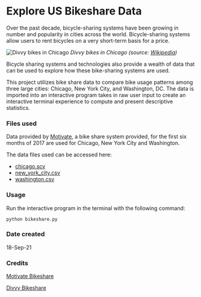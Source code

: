 # Explore US Bikeshare Data

Over the past decade, bicycle-sharing systems have been growing in number and popularity in cities across the world. Bicycle-sharing systems allow users to rent bicycles on a very short-term basis for a price.

![Divvy bikes in Chicago](https://upload.wikimedia.org/wikipedia/commons/thumb/8/85/Divvy_bikes_in_Chicago.jpg/1280px-Divvy_bikes_in_Chicago.jpg)
_Divvy bikes in Chicago (source: [Wikipedia](https://en.wikipedia.org/wiki/Divvy))_

Bicycle sharing systems and technologies also provide a wealth of data that can be used to explore how these bike-sharing systems are used.

This project utilizes bike share data to compare bike usage patterns among three large cities: Chicago, New York City, and Washington, DC. The data is imported into an interactive program takes in raw user input to create an interactive terminal experience to compute and present descriptive statistics.

### **Files used**
Data provided by [Motivate](https://www.motivateco.com/), a bike share system provided, for the first six months of 2017 are used for Chicago, New York City and Washington.

 The data files used can be accessed here:
 - [chicago.scv](https://www.divvybikes.com/system-data)
 - [new_york_city.csv](https://www.citibikenyc.com/system-data)
 - [washington.csv](https://www.capitalbikeshare.com/system-data)

 ### **Usage**
 Run the interactive program in the terminal with the following command:
 ```
 python bikeshare.py
 ```

### **Date created**
18-Sep-21

### **Credits**
 [Motivate Bikeshare](https://www.motivateco.com/)

 [Divvy Bikeshare](http://www.divvybikes.com/)

